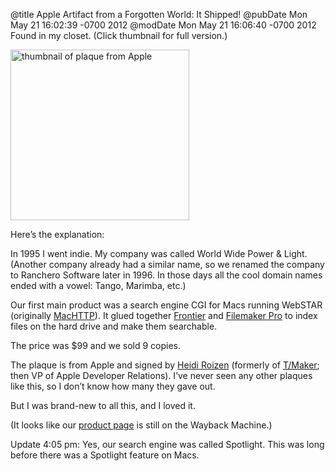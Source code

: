 @title Apple Artifact from a Forgotten World: It Shipped!
@pubDate Mon May 21 16:02:39 -0700 2012
@modDate Mon May 21 16:06:40 -0700 2012
Found in my closet. (Click thumbnail for full version.)

<a href="http://inessential.com/images/spotlight_plaque.png"><img src="http://inessential.com/images/spotlight_plaque_thumb.png" alt="thumbnail of plaque from Apple" height="273" width="286" /></a>

Here’s the explanation:

In 1995 I went indie. My company was called World Wide Power & Light. (Another company already  had a similar name, so we renamed the company to Ranchero Software later in 1996. In those days all the cool domain names ended with a vowel: Tango, Marimba, etc.)

Our first main product was a search engine CGI for Macs running WebSTAR (originally <a href="http://en.wikipedia.org/wiki/MacHTTP">MacHTTP</a>). It glued together <a href="http://frontiernews.wordpress.com/">Frontier</a> and <a href="http://www.filemaker.com/">Filemaker Pro</a> to index files on the hard drive and make them searchable.

The price was $99 and we sold 9 copies.

The plaque is from Apple and signed by <a href="http://en.wikipedia.org/wiki/Heidi_Roizen">Heidi Roizen</a> (formerly of <a href="http://en.wikipedia.org/wiki/T/Maker">T/Maker</a>; then VP of Apple Developer Relations). I’ve never seen any other plaques like this, so I don’t know how many they gave out.

But I was brand-new to all this, and I loved it.

(It looks like our <a href="http://web.archive.org/web/19991021212201/http://www.ranchero.com/spotlight/">product page</a> is still on the Wayback Machine.)

Update 4:05 pm: Yes, our search engine was called Spotlight. This was long before there was a Spotlight feature on Macs.
